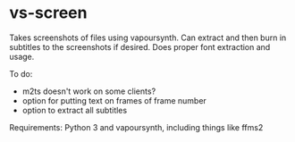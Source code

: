 # vs-screen
Takes screenshots of files using vapoursynth. Can extract and then burn in subtitles to the screenshots if desired. Does
proper font extraction and usage.

To do:
- m2ts doesn't work on some clients?
- option for putting text on frames of frame number
- option to extract all subtitles

Requirements: Python 3 and vapoursynth, including things like ffms2
